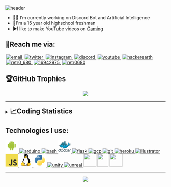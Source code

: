 ![header](https://capsule-render.vercel.app/api?type=waving&color=gradient&height=400&section=header&text=Hey%20there👋!%20I%20am%20Retr0👾&fontSize=57&reversal=true&desc=I%20am%20a%20passionate%20programmer%20and%20a%20student&animation=fadeIn&descSize=26&descAlignY=62&section=header)

<!-- ## I'm a passionate programmer and a student -->
- 📝🔭 I’m currently working on Discord Bot and Artificial Intelligence
- 🏫I'm a 15 year old highschool freshman
- ▶I like to make YouTube videos on [Gaming](https://www.youtube.com/channel/UCj-YgHAXSK2R62hMOytdMew/videos)

## 📧Reach me via:
<a style="margin:0px 2px;" href="mailto:dedsecretr0680@gmail.com">
    <img width="40px" height="40px" src="https://upload.wikimedia.org/wikipedia/commons/thumb/e/ec/Circle-icons-mail.svg/1200px-Circle-icons-mail.svg.png" alt="email">
</a>

<a style="margin:0px 2px;" href="https://twitter.com/Retr0_680">
    <img width="40px" height="40px" src="https://www.iconpacks.net/icons/2/free-twitter-logo-icon-2429-thumb.png" alt="twitter">
</a>

<a style="margin:0px 2px;" href="https://www.instagram.com/retr0_680/">
    <img width="40px" height="40px" src="https://upload.wikimedia.org/wikipedia/commons/thumb/a/a5/Instagram_icon.png/1024px-Instagram_icon.png" alt="instagram">
</a>

<a style="margin:0px 2px;" href="https://discordapp.com/users/793387363513401346/">
    <img width="40px" height="40px" src="https://www.freepnglogos.com/uploads/discord-logo-png/discord-logo-logodownload-download-logotipos-1.png" alt="discord">
</a>

<a style="margin:0px 2px;" href="https://www.youtube.com/channel/UCj-YgHAXSK2R62hMOytdMew">
    <img width="40px" height="40px" src="https://www.freeiconspng.com/uploads/hd-youtube-logo-png-transparent-background-20.png" alt="youtube">
</a>

<a style="margin:0px 2px;" href="https://www.hackerearth.com/@retr0_680">
    <img width="40px" height="40px" src="https://raw.githubusercontent.com/rahuldkjain/github-profile-readme-generator/master/src/images/icons/Social/hackerearth.svg" alt="hackerearth">
</a>

<a style="margin:0px 2px;" href="https://www.hackerrank.com/retr0_680">
    <img width="40px" height="40px" src="https://raw.githubusercontent.com/rahuldkjain/github-profile-readme-generator/master/src/images/icons/Social/hackerrank.svg" alt="retr0_680">
</a>

<a style="margin:0px 2px;" href="https://stackoverflow.com/users/16942975">
    <img width="40px" height="40px" src="https://raw.githubusercontent.com/rahuldkjain/github-profile-readme-generator/master/src/images/icons/Social/stack-overflow.svg" alt="16942975">
</a>

<a style="margin:0px 2px;" href="https://codepen.io/retr0680">
    <img width="40px" height="40px" src="https://raw.githubusercontent.com/rahuldkjain/github-profile-readme-generator/master/src/images/icons/Social/codepen.svg" alt="retr0680">
</a>

## 🏆GitHub Trophies
<p align="center">
    <img src="https://github-profile-trophy.vercel.app/?username=Retr0680&theme=radical&margin-w=11&margin-h=10">
</p>
<hr>

<details>
    <summary><h2 style="display:inline;">📈Coding Statistics</h2></summary>
    <p align="center">
    <br>
    <img style="margin-top: 10px" src="https://github-readme-stats.vercel.app/api/top-langs/?username=Retr0680&theme=radical"><br>
    <img style="border-radius:10px" width="600px" height="600px" style="margin-top: 10px" src="https://wakatime.com/share/@Retr0_680/e2b88f6a-50d6-4ce2-906d-859852da81c2.svg"><br>
    </p>
</details>

## Technologies I use:
<p align="left"> 
    <a href="https://developer.android.com" target="_blank"> <img src="https://raw.githubusercontent.com/devicons/devicon/master/icons/android/android-original-wordmark.svg" alt="android" width="40" height="40"/> </a> 
    <a href="https://www.arduino.cc/" target="_blank"> <img src="https://cdn.worldvectorlogo.com/logos/arduino-1.svg" alt="arduino" width="40" height="40"/> </a> 
    <a href="https://www.gnu.org/software/bash/" target="_blank"> <img src="https://www.vectorlogo.zone/logos/gnu_bash/gnu_bash-icon.svg" alt="bash" width="40" height="40"/> </a> 
    <a href="https://www.docker.com/" target="_blank"> <img src="https://raw.githubusercontent.com/devicons/devicon/master/icons/docker/docker-original-wordmark.svg" alt="docker" width="40" height="40"/> </a> 
    <a href="https://flask.palletsprojects.com/" target="_blank"> <img src="https://www.vectorlogo.zone/logos/pocoo_flask/pocoo_flask-icon.svg" alt="flask" width="40" height="40"/> </a> 
    <a href="https://cloud.google.com" target="_blank"> <img src="https://www.vectorlogo.zone/logos/google_cloud/google_cloud-icon.svg" alt="gcp" width="40" height="40"/> </a> 
    <a href="https://git-scm.com/" target="_blank"> <img src="https://www.vectorlogo.zone/logos/git-scm/git-scm-icon.svg" alt="git" width="40" height="40"/> </a> 
    <a href="https://heroku.com" target="_blank"> <img src="https://www.vectorlogo.zone/logos/heroku/heroku-icon.svg" alt="heroku" width="40" height="40"/> </a> 
    <a href="https://www.adobe.com/in/products/illustrator.html" target="_blank"> <img src="https://www.vectorlogo.zone/logos/adobe_illustrator/adobe_illustrator-icon.svg" alt="illustrator" width="40" height="40"/> </a> 
    <a href="https://developer.mozilla.org/en-US/docs/Web/JavaScript" target="_blank"> <img src="https://raw.githubusercontent.com/devicons/devicon/master/icons/javascript/javascript-original.svg" alt="javascript" width="40" height="40"/> </a> 
    <a href="https://www.linux.org/" target="_blank"> <img src="https://raw.githubusercontent.com/devicons/devicon/master/icons/linux/linux-original.svg" alt="linux" width="40" height="40"/> </a> 
    <a href="https://www.python.org" target="_blank"> <img src="https://raw.githubusercontent.com/devicons/devicon/master/icons/python/python-original.svg" alt="python" width="40" height="40"/> </a> 
    <a href="https://unity.com/" target="_blank"> <img src="https://www.vectorlogo.zone/logos/unity3d/unity3d-icon.svg" alt="unity" width="40" height="40"/> </a> 
    <a href="https://unrealengine.com/" target="_blank"> <img src="https://raw.githubusercontent.com/kenangundogan/fontisto/036b7eca71aab1bef8e6a0518f7329f13ed62f6b/icons/svg/brand/unreal-engine.svg" alt="unreal" width="40" height="40"/> </a>
    <img width="40px" height="40px" src="https://brandslogos.com/wp-content/uploads/images/large/java-logo-1.png">
    <img width="35px" height="40px" src="https://cdn0.iconfinder.com/data/icons/social-network-7/50/22-512.png">
    <img width="40px" height="40px" src="https://upload.wikimedia.org/wikipedia/commons/thumb/a/af/Adobe_Photoshop_CC_icon.svg/1200px-Adobe_Photoshop_CC_icon.svg.png">
</p>

<hr>
<p align="center">
<img height="21px" src="https://komarev.com/ghpvc/?username=Retr0680&color=blueviolet&style=plastic">
</p>
